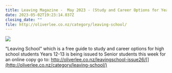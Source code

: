 ```yaml
---
title: Leaving Magazine -  May 2023 - (Study and Career Options for Year 12 - 13)
date: 2023-05-02T19:23:14.037Z
closing_date: ""
file: http://oliverlee.co.nz/category/leaving-school/
---
```

![](https://res.cloudinary.com/whanganuihigh/image/upload/v1683055324/Careers%20and%20Vocational/Leaving_School_Magazine_-_Issue_26.jpg)

"Leaving School" which is a free guide to study and career options for high school students Years 12-13 is being issued to Senior students this week for an online copy go to: http://oliverlee.co.nz/leavingschool-issue26/[](http://oliverlee.co.nz/category/leaving-school/)